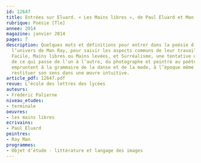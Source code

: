 ```yaml
---
id: 12647
title: Entrées sur Eluard. « Les Mains libres », de Paul Éluard et Man Ray
rubrique: Poésie [Tle]
annee: 2014
magazine: janvier 2014
pages: 7
description: Quelques mots et définitions pour entrer dans la poésie d’Eluard et dans
  l’univers de Man Ray, pour saisir les aspects communs de leur travail. D’Amour à
  Facile, Mains libres ou Mains levées, et Surréalisme, une tentative de mise en évidence
  de ce qui passe de l’un à l’autre, du photographe et peintre au poète, comment ils
  empruntent à la grammaire de la danse et de la mode, à l’époque même, avant de lui
  restituer son sens dans une œuvre intuitive.
article_pdf: 12647.pdf
revue: L’école des lettres des lycées
auteurs:
- Frédéric Palierne
niveau_etudes:
- terminale
oeuvres:
- les mains libres
ecrivains:
- Paul Eluard
peintres:
- Ray Man
programmes:
- Objet d’étude - littérature et langage des images
---
```

